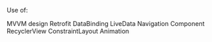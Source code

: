 Use of:

MVVM design
Retrofit
DataBinding
LiveData
Navigation Component
RecyclerView
ConstraintLayout
Animation

